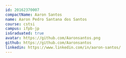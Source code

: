 ```yaml
---
id: 20162370007
compactName: Aaron Santos
name: Aaron Pedro Santana dos Santos
course: cstsi
campus: ifpb-jp
isGraduated: true
avatar: https://github.com/Aaronsantos.png
github: https://github.com/Aaronsantos
linkedin: https://www.linkedin.com/in/aaron-santos/
---
```

